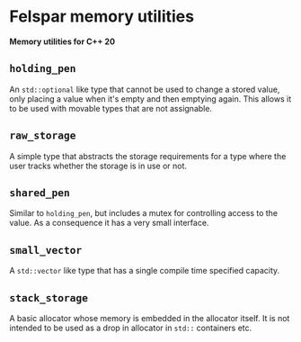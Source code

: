 # Felspar memory utilities

**Memory utilities for C++ 20**


## `holding_pen`

An `std::optional` like type that cannot be used to change a stored value, only placing a value when it's empty and then emptying again. This allows it to be used with movable types that are not assignable.


## `raw_storage`

A simple type that abstracts the storage requirements for a type where the user tracks whether the storage is in use or not.


## `shared_pen`

Similar to `holding_pen`, but includes a mutex for controlling access to the value. As a consequence it has a very small interface.


## `small_vector`

A `std::vector` like type that has a single compile time specified capacity.


## `stack_storage`

A basic allocator whose memory is embedded in the allocator itself. It is not intended to be used as a drop in allocator in `std::` containers etc.
